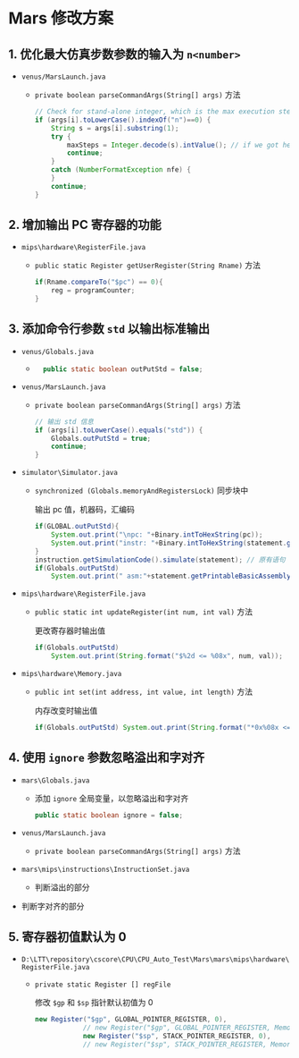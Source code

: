 # Mars 修改方案

## 1. 优化最大仿真步数参数的输入为 `n<number>`

- `venus/MarsLaunch.java`

	- `private boolean parseCommandArgs(String[] args)` 方法

		```java
		// Check for stand-alone integer, which is the max execution steps option
		if (args[i].toLowerCase().indexOf("n")==0) {
		    String s = args[i].substring(1);					   
		    try {
		        maxSteps = Integer.decode(s).intValue(); // if we got here, it has to be OK 
		        continue;
		    }             
		    catch (NumberFormatException nfe) {
		    }
		    continue;
		}
		```

## 2. 增加输出 PC 寄存器的功能

- `mips\hardware\RegisterFile.java`

	- `public static Register getUserRegister(String Rname)` 方法

		```java
		if(Rname.compareTo("$pc") == 0){
		    reg = programCounter;
		}
		```

## 3. 添加命令行参数 `std` 以输出标准输出

- `venus/Globals.java`

	- ```java
		public static boolean outPutStd = false;
		```

- `venus/MarsLaunch.java`

	- `private boolean parseCommandArgs(String[] args)` 方法

		```java
		// 输出 std 信息
		if (args[i].toLowerCase().equals("std")) { 
		    Globals.outPutStd = true;
		    continue;
		}
		```

- `simulator\Simulator.java`

	- `synchronized (Globals.memoryAndRegistersLock)` 同步块中

		输出 pc 值，机器码，汇编码

		```java
		if(GLOBAL.outPutStd){
		    System.out.print("\npc: "+Binary.intToHexString(pc));
		    System.out.print("instr: "+Binary.intToHexString(statement.getBinaryStatement()));
		}
		instruction.getSimulationCode().simulate(statement); // 原有语句
		if(Globals.outPutStd)
		    System.out.print(" asm:"+statement.getPrintableBasicAssemblyStatement()+" ");
		```

- `mips\hardware\RegisterFile.java`

	- `public static int updateRegister(int num, int val)` 方法

		更改寄存器时输出值

		```java
		if(Globals.outPutStd)
			System.out.print(String.format("$%2d <= %08x", num, val));
		```

- `mips\hardware\Memory.java`

	- `public int set(int address, int value, int length)` 方法

		内存改变时输出值

		```java
		if(Globals.outPutStd) System.out.print(String.format("*0x%08x <= %08x", address, value));
		```

## 4. 使用 `ignore` 参数忽略溢出和字对齐

- `mars\Globals.java`

	- 添加 `ignore` 全局变量，以忽略溢出和字对齐

		```java
		public static boolean ignore = false;
		```
	
- `venus/MarsLaunch.java`

	- `private boolean parseCommandArgs(String[] args)` 方法

- `mars\mips\instructions\InstructionSet.java`

	- 判断溢出的部分
- 判断字对齐的部分


## 5. 寄存器初值默认为 0

- `D:\LTT\repository\cscore\CPU\CPU_Auto_Test\Mars\mars\mips\hardware\RegisterFile.java`

	- `private static Register [] regFile` 

		修改 `$gp` 和 `$sp` 指针默认初值为 0

		```java
		new Register("$gp", GLOBAL_POINTER_REGISTER, 0),
		         	// new Register("$gp", GLOBAL_POINTER_REGISTER, Memory.globalPointer),
		         	new Register("$sp", STACK_POINTER_REGISTER, 0),
		         	// new Register("$sp", STACK_POINTER_REGISTER, Memory.stackPointer),
		```

		
